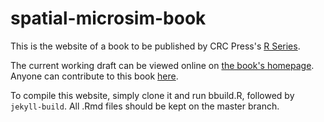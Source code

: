 spatial-microsim-book
=====================

This is the website of a book to be published by CRC Press's
[R Series](http://www.crcpress.com/browse/series/crctherser).

The current working draft can be viewed online on
[the book's homepage](http://robinlovelace.net/spatial-microsim-book/).
Anyone can contribute to this book [here](https://github.com/Robinlovelace/spatial-microsim-book/edit/master/book-cambridge.Rmd).

To compile this website, simply clone it and run bbuild.R, followed by 
`jekyll-build`. All .Rmd files should be kept on the master branch.